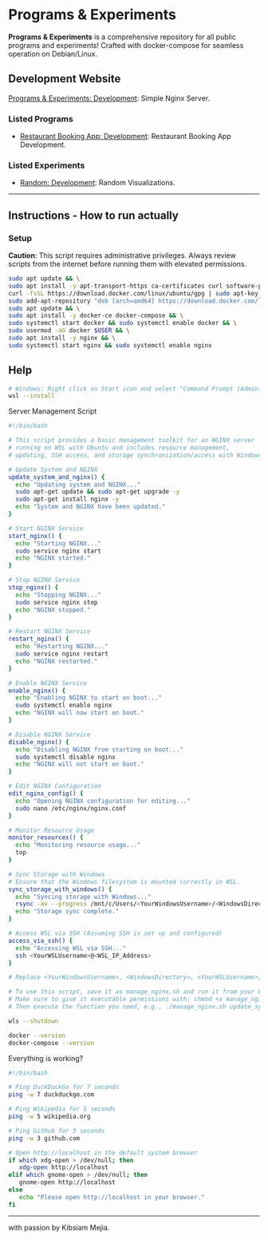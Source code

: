 # Programs & Experiments

**Programs & Experiments** is a comprehensive repository for all public programs and experiments! Crafted with docker-compose for seamless operation on Debian/Linux.

## Development Website

[Programs & Experiments: Development](https://kibsaimmejia.github.io/Programs): Simple Nginx Server.

### Listed Programs

- [Restaurant Booking App: Development](https://kibsaimmejia.github.io/Programs/RestaurantBooking): Restaurant Booking App Development.

### Listed Experiments

- [Random: Development](https://kibsaimmejia.github.io/Programs/Random): Random Visualizations.

---

## Instructions - How to run actually

### Setup

**Caution**: This script requires administrative privileges. Always review scripts from the internet before running them with elevated permissions.

``` bash
sudo apt update && \
sudo apt install -y apt-transport-https ca-certificates curl software-properties-common && \
curl -fsSL https://download.docker.com/linux/ubuntu/gpg | sudo apt-key add - && \
sudo add-apt-repository "deb [arch=amd64] https://download.docker.com/linux/ubuntu $(lsb_release -cs) stable" && \
sudo apt update && \
sudo apt install -y docker-ce docker-compose && \
sudo systemctl start docker && sudo systemctl enable docker && \
sudo usermod -aG docker $USER && \
sudo apt install -y nginx && \
sudo systemctl start nginx && sudo systemctl enable nginx
```

## Help

``` bash
# Windows: Right click on Start icon and select "Command Prompt (Admin)"
wsl --install
```
Server Management Script
``` bash
#!/bin/bash

# This script provides a basic management toolkit for an NGINX server
# running on WSL with Ubuntu and includes resource management,
# updating, SSH access, and storage synchronization/access with Windows.

# Update System and NGINX
update_system_and_nginx() {
  echo "Updating system and NGINX..."
  sudo apt-get update && sudo apt-get upgrade -y
  sudo apt-get install nginx -y
  echo "System and NGINX have been updated."
}

# Start NGINX Service
start_nginx() {
  echo "Starting NGINX..."
  sudo service nginx start
  echo "NGINX started."
}

# Stop NGINX Service
stop_nginx() {
  echo "Stopping NGINX..."
  sudo service nginx stop
  echo "NGINX stopped."
}

# Restart NGINX Service
restart_nginx() {
  echo "Restarting NGINX..."
  sudo service nginx restart
  echo "NGINX restarted."
}

# Enable NGINX Service
enable_nginx() {
  echo "Enabling NGINX to start on boot..."
  sudo systemctl enable nginx
  echo "NGINX will now start on boot."
}

# Disable NGINX Service
disable_nginx() {
  echo "Disabling NGINX from starting on boot..."
  sudo systemctl disable nginx
  echo "NGINX will not start on boot."
}

# Edit NGINX Configuration
edit_nginx_config() {
  echo "Opening NGINX configuration for editing..."
  sudo nano /etc/nginx/nginx.conf
}

# Monitor Resource Usage
monitor_resources() {
  echo "Monitoring resource usage..."
  top
}

# Sync Storage with Windows
# Ensure that the Windows filesystem is mounted correctly in WSL.
sync_storage_with_windows() {
  echo "Syncing storage with Windows..."
  rsync -av --progress /mnt/c/Users/<YourWindowsUsername>/<WindowsDirectory> /home/<YourWSLUsername>/<TargetDirectory>
  echo "Storage sync complete."
}

# Access WSL via SSH (Assuming SSH is set up and configured)
access_via_ssh() {
  echo "Accessing WSL via SSH..."
  ssh <YourWSLUsername>@<WSL_IP_Address>
}

# Replace <YourWindowsUsername>, <WindowsDirectory>, <YourWSLUsername>, <TargetDirectory>, and <WSL_IP_Address> with your specific details.

# To use this script, save it as manage_nginx.sh and run it from your WSL terminal.
# Make sure to give it executable permissions with: chmod +x manage_nginx.sh
# Then execute the function you need, e.g., ./manage_nginx.sh update_system_and_nginx

```
``` bash
wls --shutdown
```
``` bash
docker --version
docker-compose --version
```
Everything is working?
``` bash
#!/bin/bash

# Ping DuckDuckGo for 7 seconds
ping -w 7 duckduckgo.com

# Ping Wikipedia for 5 seconds
ping -w 5 wikipedia.org

# Ping GitHub for 3 seconds
ping -w 3 github.com

# Open http://localhost in the default system browser
if which xdg-open > /dev/null; then
   xdg-open http://localhost
elif which gnome-open > /dev/null; then
   gnome-open http://localhost
else
   echo "Please open http://localhost in your browser."
fi
```
---

with passion by Kibsiam Mejia.
